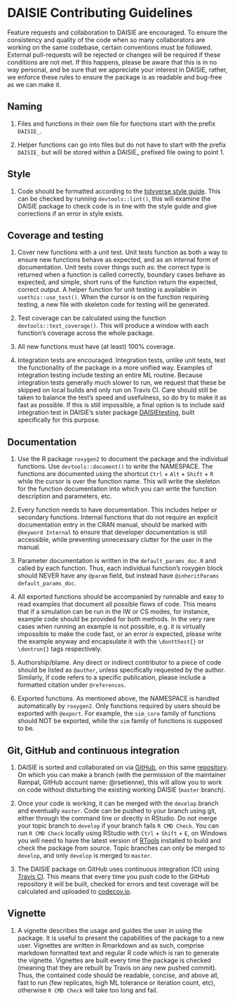 # DAISIE Contributing Guidelines
Feature requests and collaboration to DAISIE are encouraged. To ensure the consistency and quality of the code when so many collaborators are working on the same codebase, certain conventions must be followed. External pull-requests will be rejected or changes will be required if these conditions are not met. If this happens, please be aware that this is in no way personal, and be sure that we appreciate your interest in DAISIE, rather, we enforce these rules to ensure the package is as readable and bug-free as we can make it.

## Naming
1. Files and functions in their own file for functions start with the prefix `DAISIE_`.

2. Helper functions can go into files but do not have to start with the prefix `DAISIE_` but will be stored within a DAISIE_ prefixed file owing to point 1.

## Style
1. Code should be formatted according to the [tidyverse style guide](https://style.tidyverse.org/). This can be checked by running `devtools::lint()`, this will examine the DAISIE package to check code is in line with the style guide and give corrections if an error in style exists.

## Coverage and testing
1. Cover new functions with a unit test. Unit tests function as both a way to ensure new functions behave as expected, and as an internal form of documentation. Unit tests cover things such as: the correct type is returned when a function is called correctly, boundary cases behave as expected, and simple, short runs of the function return the expected, correct output. A helper function for unit testing is available in `usethis::use_test()`. When the cursor is on the function requiring testing, a new file with skeleton code for testing will be generated.

2. Test coverage can be calculated using the function `devtools::test_coverage()`. This will produce a window with each function’s coverage across the whole package.

3. All new functions must have (at least) 100% coverage.

4. Integration tests are encouraged. Integration tests, unlike unit tests, test the functionality of the package in a more unified way. Examples of integration testing include testing an entire ML routine. Because integration tests generally much slower to run, we request that these be skipped on local builds and only run on Travis CI. Care should still be taken to balance the test’s speed and usefulness, so do try to make it as fast as possible. If this is still impossible, a final option is to include said integration test in DAISIE’s sister package [DAISIEtesting](https://github.com/Neves-P/DAISIEtesting), built specifically for this purpose.
 
## Documentation
1. Use the R package `roxygen2` to document the package and the individual functions. Use `devtools::document()` to write the NAMESPACE. The functions are documented using the shortcut `Ctrl` + `Alt` + `Shift` + `R` while the cursor is over the function name. This will write the skeleton for the function documentation into which you can write the function description and parameters, etc.

2. Every function needs to have documentation. This includes helper or secondary functions. Internal functions that do not require an explicit documentation entry in the CRAN manual, should be marked with `@keyword Internal` to ensure that developer documentation is still accessible, while preventing unnecessary clutter for the user in the manual.

3. Parameter documentation is written in the `default_params_doc.R` and called by each function. Thus, each individual function’s roxygen block should NEVER have any `@param` field, but instead have `@inheritParams default_params_doc`.

4. All exported functions should be accompanied by runnable and easy to read examples that document all possible flows of code. This means that if a simulation can be run in the IW or CS modes, for instance, example code should be provided for both methods. In the very rare cases when running an example is not possible, e.g. it is virtually impossible to make the code fast, or an error *is* expected, please write the example anyway and encapsulate it with the `\dontthest{}` or `\dontrun{}` tags respectively.

5. Authorship/blame. Any direct or indirect contributor to a piece of code should be listed as `@author`, unless specifically requested by the author. Similarly, if code refers to a specific publication, please include a formatted citation under `@references`.

6. Exported functions. As mentioned above, the NAMESPACE is handled automatically by `roxygen2`. Only functions required by users should be exported with `@export`. For example, the `sim_core` family of functions should NOT be exported, while the `sim` family of functions is supposed to be.

## Git, GitHub and continuous integration
1. DAISIE is sorted and collaborated on via [GitHub](www.github.com), on this same [repository](www.github.com/rsetienne/DAISIE). On which you can make a branch (with the permission of the maintainer Rampal, GitHub account name: @rsetienne), this will allow you to work on code without disturbing the existing working DAISIE (`master` branch).

2. Once your code is working, it can be merged with the `develop` branch and eventually `master`. Code can be pushed to your branch using git, either through the command line or directly in RStudio. Do not merge your topic branch to `develop` if your branch fails `R CMD Check`. You can run `R CMD Check` locally using RStudio with `Ctrl` + `Shift` + `E`, on Windows you will need to have the latest version of [RTools](https://cran.r-project.org/bin/windows/Rtools/) installed to build and check the package from source. Topic branches can only be merged to `develop`, and only `develop` is merged to `master`.

3. The DAISIE package on GitHub uses continuous integration (CI) using [Travis CI](https://travis-ci.com/). This means that every time you push code to the GitHub repository it will be built, checked for errors and test coverage will be calculated and uploaded to [codecov.io](https://codecov.io/).

## Vignette
1. A vignette describes the usage and guides the user in using the package. It is useful to present the capabilities of the package to a new user. Vignettes are written in Rmarkdown and as such, comprise markdown formatted text and regular R code which is ran to generate the vignette. Vignettes are built every time the package is checked (meaning that they are rebuilt by Travis on any new pushed commit). Thus, the contained code should be readable, concise, and above all, fast to run (few replicates, high ML tolerance or iteration count, etc), otherwise `R CMD Check` will take too long and fail.
